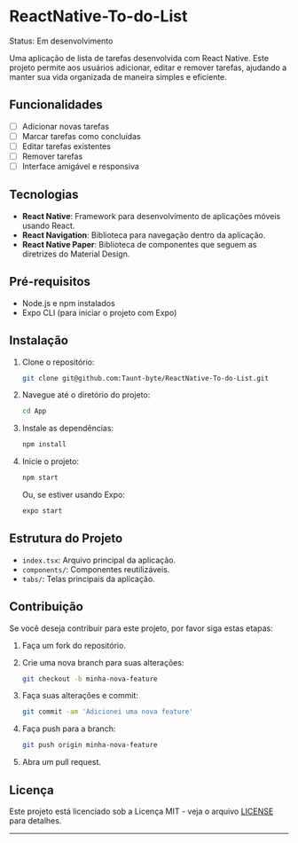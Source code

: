 # ReactNative-To-do-List

Status: Em desenvolvimento

Uma aplicação de lista de tarefas desenvolvida com React Native. Este projeto permite aos usuários adicionar, editar e remover tarefas, ajudando a manter sua vida organizada de maneira simples e eficiente.

## Funcionalidades

- [ ] Adicionar novas tarefas 
- [ ] Marcar tarefas como concluídas 
- [ ] Editar tarefas existentes
- [ ] Remover tarefas
- [ ] Interface amigável e responsiva

## Tecnologias

- **React Native**: Framework para desenvolvimento de aplicações móveis usando React.
- **React Navigation**: Biblioteca para navegação dentro da aplicação.
- **React Native Paper**: Biblioteca de componentes que seguem as diretrizes do Material Design.

## Pré-requisitos

- Node.js e npm instalados
- Expo CLI (para iniciar o projeto com Expo)

## Instalação

1. Clone o repositório:

   ```bash
   git clone git@github.com:Taunt-byte/ReactNative-To-do-List.git
   ```

2. Navegue até o diretório do projeto:

   ```bash
   cd App
   ```

3. Instale as dependências:

   ```bash
   npm install
   ```

4. Inicie o projeto:

   ```bash
   npm start
   ```

   Ou, se estiver usando Expo:

   ```bash
   expo start
   ```

## Estrutura do Projeto

- `index.tsx`: Arquivo principal da aplicação.
- `components/`: Componentes reutilizáveis.
- `tabs/`: Telas principais da aplicação.

## Contribuição

Se você deseja contribuir para este projeto, por favor siga estas etapas:

1. Faça um fork do repositório.
2. Crie uma nova branch para suas alterações:
   
   ```bash
   git checkout -b minha-nova-feature
   ```

3. Faça suas alterações e commit:

   ```bash
   git commit -am 'Adicionei uma nova feature'
   ```

4. Faça push para a branch:

   ```bash
   git push origin minha-nova-feature
   ```

5. Abra um pull request.

## Licença

Este projeto está licenciado sob a Licença MIT - veja o arquivo [LICENSE](LICENSE) para detalhes.

---